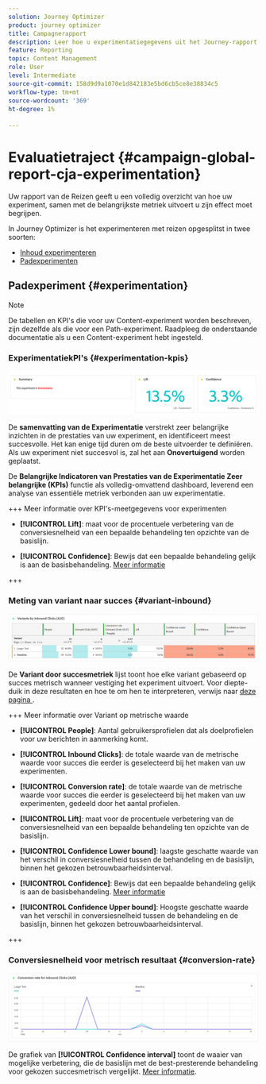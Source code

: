 ```yaml
---
solution: Journey Optimizer
product: journey optimizer
title: Campagnerapport
description: Leer hoe u experimentatiegegevens uit het Journey-rapport kunt gebruiken
feature: Reporting
topic: Content Management
role: User
level: Intermediate
source-git-commit: 158d9d9a1070e1d842183e5bd6cb5ce8e38834c5
workflow-type: tm+mt
source-wordcount: '369'
ht-degree: 1%

---
```


# Evaluatietraject {#campaign-global-report-cja-experimentation}

Uw rapport van de Reizen geeft u een volledig overzicht van hoe uw experiment, samen met de belangrijkste metriek uitvoert u zijn effect moet begrijpen.

In Journey Optimizer is het experimenteren met reizen opgesplitst in twee soorten:

* [Inhoud experimenteren](../content-management/content-experiment.md)
* [Padexperimenten](../building-journeys/optimize.md)

## Padexperiment {#experimentation}

>[!NOTE]
>
> De tabellen en KPI&#39;s die voor uw Content-experiment worden beschreven, zijn dezelfde als die voor een Path-experiment. Raadpleeg de onderstaande documentatie als u een Content-experiment hebt ingesteld.

### ExperimentatiekPI&#39;s {#experimentation-kpis}

![](assets/journey-report-experiment-1.png)

De **samenvatting van de Experimentatie** verstrekt zeer belangrijke inzichten in de prestaties van uw experiment, en identificeert meest succesvolle. Het kan enige tijd duren om de beste uitvoerder te definiëren. Als uw experiment niet succesvol is, zal het aan **Onovertuigend** worden geplaatst.

De **Belangrijke Indicatoren van Prestaties van de Experimentatie Zeer belangrijke (KPIs)** functie als volledig-omvattend dashboard, leverend een analyse van essentiële metriek verbonden aan uw experimentatie.

+++ Meer informatie over KPI&#39;s-meetgegevens voor experimenten

* **[!UICONTROL Lift]**: maat voor de procentuele verbetering van de conversiesnelheid van een bepaalde behandeling ten opzichte van de basislijn.

* **[!UICONTROL Confidence]**: Bewijs dat een bepaalde behandeling gelijk is aan de basisbehandeling. [Meer informatie](../content-management/experiment-calculations.md#understand-confidence)

+++



### Meting van variant naar succes {#variant-inbound}

![](assets/cja-experimentation-variants.png)

De **Variant door succesmetriek** lijst toont hoe elke variant gebaseerd op succes metrisch wanneer vestiging het experiment uitvoert.
Voor diepte-duik in deze resultaten en hoe te om hen te interpreteren, verwijs naar [ deze pagina ](../content-management/get-started-experiment.md#interpret-results).

+++ Meer informatie over Variant op metrische waarde

* **[!UICONTROL People]**: Aantal gebruikersprofielen dat als doelprofielen voor uw berichten in aanmerking komt.

* **[!UICONTROL Inbound Clicks]**: de totale waarde van de metrische waarde voor succes die eerder is geselecteerd bij het maken van uw experimenten.

* **[!UICONTROL Conversion rate]**: de totale waarde van de metrische waarde voor succes die eerder is geselecteerd bij het maken van uw experimenten, gedeeld door het aantal profielen.

* **[!UICONTROL Lift]**: maat voor de procentuele verbetering van de conversiesnelheid van een bepaalde behandeling ten opzichte van de basislijn.

* **[!UICONTROL Confidence Lower bound]**: laagste geschatte waarde van het verschil in conversiesnelheid tussen de behandeling en de basislijn, binnen het gekozen betrouwbaarheidsinterval.

* **[!UICONTROL Confidence]**: Bewijs dat een bepaalde behandeling gelijk is aan de basisbehandeling. [Meer informatie](../content-management/experiment-calculations.md#understand-confidence)

* **[!UICONTROL Confidence Upper bound]**: Hoogste geschatte waarde van het verschil in conversiesnelheid tussen de behandeling en de basislijn, binnen het gekozen betrouwbaarheidsinterval.

+++

### Conversiesnelheid voor metrisch resultaat {#conversion-rate}

![](assets/cja-experimentation-conversion.png)

De grafiek van **[!UICONTROL Confidence interval]** toont de waaier van mogelijke verbetering, die de basislijn met de best-presterende behandeling voor gekozen succesmetrisch vergelijkt. [Meer informatie](../content-management/experiment-calculations.md#confidence-intervals).
